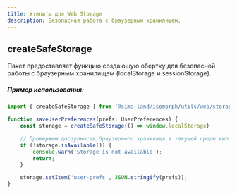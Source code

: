 ```yaml
---
title: Утилиты для Web Storage
description: Безопасная работа с браузерным хранилищем.
---
```


## createSafeStorage

Пакет предоставляет функцию создающую обертку для безопасной работы 
с браузерным хранилищем (localStorage и sessionStorage).

##### Пример использования:

```ts
import { createSafeStorage } from '@sima-land/isomorph/utils/web/storage';

function saveUserPreferences(prefs: UserPreferences) {
    const storage = createSafeStorage(() => window.localStorage)

    // Проверяем доступность браузерного хранилища в текущей среде выполнения.
    if (!storage.isAvailable()) {
        console.warn('Storage is not available');
        return;
    }

    storage.setItem('user-prefs', JSON.stringify(prefs));
}
```



